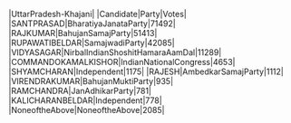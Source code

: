  
|UttarPradesh-Khajani|
|Candidate|Party|Votes|
|SANTPRASAD|BharatiyaJanataParty|71492|
|RAJKUMAR|BahujanSamajParty|51413|
|RUPAWATIBELDAR|SamajwadiParty|42085|
|VIDYASAGAR|NirbalIndianShoshitHamaraAamDal|11289|
|COMMANDOKAMALKISHOR|IndianNationalCongress|4653|
|SHYAMCHARAN|Independent|1175|
|RAJESH|AmbedkarSamajParty|1112|
|VIRENDRAKUMAR|BahujanMuktiParty|935|
|RAMCHANDRA|JanAdhikarParty|781|
|KALICHARANBELDAR|Independent|778|
|NoneoftheAbove|NoneoftheAbove|2085|
